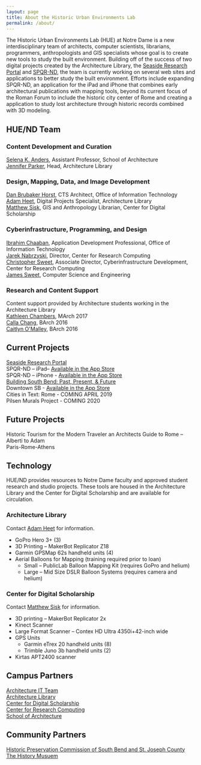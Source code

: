 ```yaml
---
layout: page
title: About the Historic Urban Environments Lab
permalink: /about/
---
```


The Historic Urban Environments Lab (HUE) at Notre Dame is a new interdisciplinary team of architects, computer scientists, librarians, programmers, anthropologists and GIS specialists whose goal is to create new tools to study the built environment.
Building off of the success of two digital projects created by the Architecture Library, the [Seaside Research Portal](https://seaside.library.nd.edu/) and [SPQR-ND](http://library.nd.edu/architecture/spqrnd.shtml), the team is currently working on several web sites and applications to better study the built environment.
Efforts include expanding SPQR-ND, an application for the iPad and iPhone that combines early architectural publications with mapping tools, beyond its current focus of the Roman Forum to include the historic city center of Rome and creating a application to study lost architecture through historic records combined with 3D modeling. 

## HUE/ND Team

### Content Development and Curation
[Selena K. Anders](mailto:selena.k.anders4@nd.edu?subject=HUE/ND), Assistant Professor, School of Architecture  
[Jennifer Parker](mailto:jparker9@nd.edu?subject=HUE/ND), Head, Architecture Library

### Design, Mapping, Data, and Image Development
[Dan Brubaker Horst](mailto:dan.brubaker.horst@nd.edu?subject=HUE/ND), CTS Architect, Office of Information Technology  
[Adam Heet](mailto:Adam.L.Heet.3@nd.edu?subject=HUE%20Lab%20Technology), Digital Projects Specialist, Architecture Library  
[Matthew Sisk](mailto:matthew.sisk@nd.edu?subject=HUE/ND), GIS and Anthropology Librarian, Center for Digital Scholarship

### Cyberinfrastructure, Programming, and Design
[Ibrahim Chaaban](mailto:archit@nd.edu?subject=HUE/ND), Application Development Professional, Office of Information Technology  
[Jarek Nabrzyski](mailto:jaroslaw.nabrzyski1@nd.edu?subject=HUE/ND), Director, Center for Research Computing  
[Christopher Sweet](mailto:chris.sweet@nd.edu?subject=HUE/ND), Associate Director, Cyberinfrastructure Development, Center for Research Computing  
[James Sweet](mailto:jsweet@nd.edu?subject=HUE/ND), Computer Science and Engineering

### Research and Content Support
Content support provided by Architecture students working in the Architecture Library  
[Kathleen Chambers](mailto:kathleen.t.chambers.29@nd.edu), MArch 2017  
[Calla Chang](mailto:calla.g.chang.66@nd.edu), BArch 2016  
[Caitlyn O'Malley](mailto:caitlyn.e.o'malley.44@nd.edu), BArch 2016

## Current Projects
[Seaside Research Portal](http://seaside.library.nd.edu)  
SPQR-ND – iPad– [Available in the App Store](https://itunes.apple.com/us/app/spqr-nd/id908746471?mt=8)  
SPQR-ND – iPhone - [Available in the App Store](https://itunes.apple.com/us/app/spqr-nd-for-iphone/id932396810?mt=8)  
[Building South Bend: Past, Present, & Future](https://buildingsouthbend.nd.edu/)  
Downtown SB - [Available in the App Store](https://itunes.apple.com/us/app/downtown-sb/id993179423?mt=8)  
Cities in Text: Rome - COMING APRIL 2019  
Pilsen Murals Project - COMING 2020  

## Future Projects
Historic Tourism for the Modern Traveler an Architects Guide to Rome – Alberti to Adam  
Paris-Rome-Athens

## Technology
HUE/ND provides resources to Notre Dame faculty and approved student research and studio projects.
These tools are housed in the Architecture Library and the Center for Digital Scholarship and are available for circulation.

### Architecture Library
Contact [Adam Heet](mailto:Adam.L.Heet.3@nd.edu?subject=HUE%20Lab%20Technology) for information.

- GoPro Hero 3+ (3)
- 3D Printing – MakerBot Replicator Z18
- Garmin GPSMap 62s handheld units (4)
- Aerial Balloons for Mapping (training required prior to loan)
  - Small – PublicLab Balloon Mapping Kit (requires GoPro and helium)
  - Large – Mid Size DSLR Balloon Systems (requires camera and helium)

### Center for Digital Scholarship
Contact [Matthew Sisk](mailto:matthew.sisk@nd.edu?subject=HUE/ND%20-%20Technology) for information.

- 3D printing – MakerBot Replicator 2x
- Kinect Scanner
- Large Format Scanner – Contex HD Ultra 4350i+42-inch wide
- GPS Units
  - Garmin eTrex 20 handheld units (8)
  - Trimble Juno 3b handheld units (2)
- Kirtas APT2400 scanner

## Campus Partners
[Architecture IT Team](http://archit.nd.edu/)  
[Architecture Library](http://library.nd.edu/architecture)  
[Center for Digital Scholarship](http://library.nd.edu/cds/)  
[Center for Research Computing](http://crc.nd.edu/)  
[School of Architecture](http://architecture.nd.edu/)

## Community Partners
[Historic Preservation Commission of South Bend and St. Joseph County](http://www.stjoesphcountyindiana.com/departments/SJCHP)  
[The History Musuem](http://historymuseumsb.org/)
